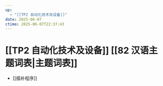 ```yaml
---
up:
  - "[[TP2 自动化技术及设备]]"
date: 2025-06-07
ctime: 2025-06-07T22:37:43
---
```


# [[TP2 自动化技术及设备]] [[82 汉语主题词表|主题词表]]

- [[插补程序]]
